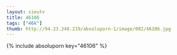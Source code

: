 ```yaml
--- 
layout: sieutv
title: 46106
tags: ["46k"]
thumb: http://94.23.248.219/absoluporn-1/image/002/46106.jpg
---
```

{% include absoluporn key="46106" %} 
